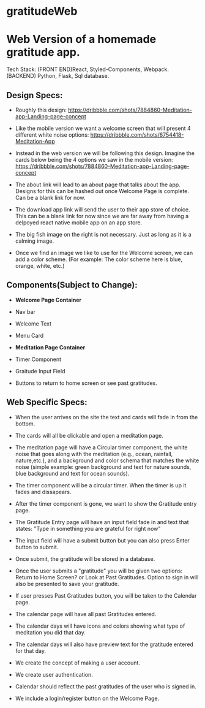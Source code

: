# gratitudeWeb

# Web Version of a homemade gratitude app.

Tech Stack: (FRONT END)React, Styled-Components, Webpack. (BACKEND) Python, Flask, Sql database.

## Design Specs:
* Roughly this design: https://dribbble.com/shots/7884860-Meditation-app-Landing-page-concept

* Like the mobile version we want a welcome screen that will present 4 different white noise options: https://dribbble.com/shots/6754418-Meditation-App
* Instead in the web version we will be following this design. Imagine the cards below being the 4 options we saw in the mobile version: https://dribbble.com/shots/7884860-Meditation-app-Landing-page-concept
* The about link will lead to an about page that talks about the app. Designs for this can be hashed out once Welcome Page is complete. Can be a blank link for now.
* The download app link will send the user to their app store of choice. This can be a blank link for now since we are far away from having a delpoyed react native mobile app on an app store.
* The big fish image on the right is not necessary. Just as long as it is a calming image.
* Once we find an image we like to use for the Welcome screen, we can add a color scheme. (For example: The color scheme here is blue, orange, white, etc.)

## Components(Subject to Change):
* **Welcome Page Container**
* Nav bar
* Welcome Text
* Menu Card

* **Meditation Page Container**
* Timer Component
* Graitude Input Field

* Buttons to return to home screen or see past gratitudes.


## Web Specific Specs:
* When the user arrives on the site the text and cards will fade in from the bottom.
* The cards will all be clickable and open a meditation page.
* The meditation page will have a Circular timer component, the white noise that goes along with the meditation (e.g., ocean, rainfall, nature,etc.), and a background and color schema that matches the white noise (simple example: green background and text for nature sounds, blue background and text for ocean sounds).
* The timer component will be a circular timer. When the timer is up it fades and dissapears.
* After the timer component is gone, we want to show the Gratitude entry page.
* The Gratitude Entry page will have an input field fade in and text that states: "Type in something you are grateful for right now"
* The input field will have a submit button but you can also press Enter button to submit.
* Once submit, the gratitude will be stored in a database.
* Once the user submits a "gratitude" you will be given two options: Return to Home Screen? or Look at Past Gratitudes. Option to sign in will also be presented to save your gratitude.

* If user presses Past Gratitudes button, you will be taken to the Calendar page.
* The calendar page will have all past Gratitudes entered.
* The calendar days will have icons and colors showing what type of meditation you did that day.
* The calendar days will also have preview text for the gratitude entered for that day.

* We create the concept of making a user account.
* We create user authentication.
* Calendar should reflect the past gratitudes of the user who is signed in.
* We include a login/register button on the Welcome Page.








